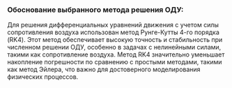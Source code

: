 ### Обоснование выбранного метода решения ОДУ:

Для решения дифференциальных уравнений движения с учетом силы сопротивления воздуха использован метод Рунге-Кутты 4-го порядка (RK4). Этот метод обеспечивает высокую точность и стабильность при численном решении ОДУ, особенно в задачах с нелинейными силами, такими как сопротивление воздуха. Метод RK4 значительно уменьшает накопление погрешности по сравнению с простыми методами, такими как метод Эйлера, что важно для достоверного моделирования физических процессов.
